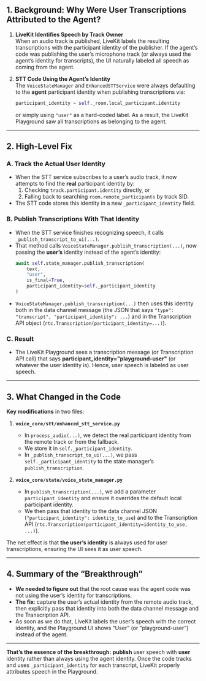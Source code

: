 ## 1. Background: Why Were User Transcriptions Attributed to the Agent?

1. **LiveKit Identifies Speech by Track Owner**  
   When an audio track is published, LiveKit labels the resulting transcriptions with the participant identity of the publisher. If the agent’s code was publishing the user’s microphone track (or always used the agent’s identity for transcripts), the UI naturally labeled all speech as coming from the agent.

2. **STT Code Using the Agent’s Identity**  
   The `VoiceStateManager` and `EnhancedSTTService` were always defaulting to the **agent** participant identity when publishing transcriptions via:
   ```python
   participant_identity = self._room.local_participant.identity
   ```
   or simply using `"user"` as a hard-coded label. As a result, the LiveKit Playground saw all transcriptions as belonging to the agent.

---

## 2. High-Level Fix

### **A. Track the Actual User Identity**

- When the STT service subscribes to a user’s audio track, it now attempts to find the **real** participant identity by:
  1. Checking `track.participant.identity` directly, or  
  2. Falling back to searching `room.remote_participants` by track SID.  
- The STT code stores this identity in a new `_participant_identity` field.

### **B. Publish Transcriptions With That Identity**

- When the STT service finishes recognizing speech, it calls `_publish_transcript_to_ui(...)`.
- That method calls `VoiceStateManager.publish_transcription(...)`, now passing the **user’s** identity instead of the agent’s identity:
  ```python
  await self.state_manager.publish_transcription(
      text,
      "user",
      is_final=True,
      participant_identity=self._participant_identity
  )
  ```
- `VoiceStateManager.publish_transcription(...)` then uses this identity both in the data channel message (the JSON that says `"type": "transcript", "participant_identity": ...`) and in the Transcription API object (`rtc.Transcription(participant_identity=...)`).

### **C. Result**

- The LiveKit Playground sees a transcription message (or Transcription API call) that says **participant_identity="playground-user"** (or whatever the user identity is). Hence, user speech is labeled as user speech.

---

## 3. What Changed in the Code

**Key modifications** in two files:

1. **`voice_core/stt/enhanced_stt_service.py`**  
   - In `process_audio(...)`, we detect the real participant identity from the remote track or from the fallback.  
   - We store it in `self._participant_identity`.  
   - In `_publish_transcript_to_ui(...)`, we pass `self._participant_identity` to the state manager’s `publish_transcription`.

2. **`voice_core/state/voice_state_manager.py`**  
   - In `publish_transcription(...)`, we add a parameter `participant_identity` and ensure it overrides the default local participant identity.  
   - We then pass that identity to the data channel JSON (`"participant_identity": identity_to_use`) and to the Transcription API (`rtc.Transcription(participant_identity=identity_to_use, ...)`).

The net effect is that **the user’s identity** is always used for user transcriptions, ensuring the UI sees it as user speech.

---

## 4. Summary of the “Breakthrough”

- **We needed to figure out** that the root cause was the agent code was not using the user’s identity for transcriptions.  
- **The fix**: capture the user’s actual identity from the remote audio track, then explicitly pass that identity into both the data channel message and the Transcription API.  
- As soon as we do that, LiveKit labels the user’s speech with the correct identity, and the Playground UI shows “User” (or “playground-user”) instead of the agent.

---

**That’s the essence of the breakthrough:** **publish** user speech with **user** identity rather than always using the agent identity. Once the code tracks and uses `_participant_identity` for each transcript, LiveKit properly attributes speech in the Playground.